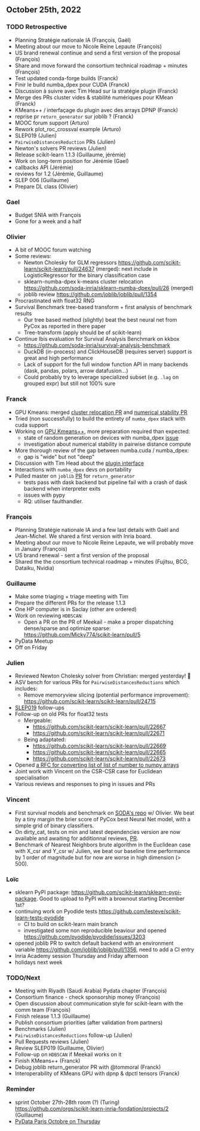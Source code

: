 ## October 25th, 2022

### TODO Retrospective

- Planning Stratégie nationale IA (François, Gaël)
- Meeting about our move to Nicole Reine Lepaute (François)
- US brand renewal continue and send a first version of the proposal (François)
- Share and move forward the consortium technical roadmap + minutes (François)
- Test updated conda-forge builds (Franck)
- Finir le build numba_dpex pour CUDA (Franck)
- Discussion à suivre avec Tim Head sur la stratégie plugin (Franck)
- Merge des PRs cluster vides & stabilité numériques pour KMean (Franck)
- KMeans++ / interfaçage du plugin avec des arrays DPNP (Franck)
- reprise pr `return_generator` sur joblib ? (Franck)
- MOOC forum support (Arturo)
- Rework plot_roc_crossval example (Arturo)
- SLEP019 (Julien)
- `PairwiseDistancesReduction` PRs (Julien)
- Newton's solvers PR reviews (Julien)
- Release scikit-learn 1.1.3 (Guillaume, jérémie)
- Work on long-term position for Jérémie (Gael)
- callbacks API (Jérémie)
- reviews for 1.2 (Jérémie, Guillaume)
- SLEP 006 (Guillaume)
- Prepare DL class (Olivier)

### Gael

* Budget SNIA with François
* Gone for a week and a half


### Olivier

- A bit of MOOC forum watching
- Some reviews:
    - Newton Cholesky for GLM regressors https://github.com/scikit-learn/scikit-learn/pull/24637 (merged): next include in LogisticRegressor for the binary classification case
    - sklearn-numba-dpex k-means cluster relocation https://github.com/soda-inria/sklearn-numba-dpex/pull/26 (merged)
    - joblib review https://github.com/joblib/joblib/pull/1354
- Procrastinated with float32 RNG
- Survival Benchmark tree-based transform + first analysis of benchmark results
    - Our tree based method (slightly) beat the best neural net from PyCox as reported in there paper
    - Tree-transform (apply should be of scikit-learn)
- Continue Ibis evaluation for Survival Analysis Benchmark on kkbox
    - https://github.com/soda-inria/survival-analysis-benchmark
    - DuckDB (in-process) and ClickHouseDB (requires server) support is great and high performance
    - Lack of support for the full window function API in many backends (dask, pandas, polars, arrow datafusion...)
    - Could probably try to leverage specialized subset (e.g. `.lag` on grouped expr) but still not 100% sure

### Franck

- GPU Kmeans: merged [cluster relocation PR](https://github.com/soda-inria/sklearn-numba-dpex/pull/26) and [numerical stability PR](https://github.com/soda-inria/sklearn-numba-dpex/pull/33)
- Tried (non successfully) to build the entirety of `numba_dpex` stack with cuda support
- Working on [GPU Kmeans++](https://github.com/soda-inria/sklearn-numba-dpex/pull/37), more preparation required than expected:
    - state of random generation on devices with numba_dpex [issue](https://github.com/IntelPython/numba-dpex/issues/758)
    - investigation about numerical stability in pairwise distance compute
- More thorough review of the gap between numba.cuda / numba_dpex:
    - gap is "wide" but not "deep"
- Discussion with Tim Head about the [plugin interface](https://github.com/scikit-learn/scikit-learn/pull/24497/#discussion_r1000539312) 
- Interactions with `numba_dpex` devs on portability
- Pulled master on `joblib` [PR](https://github.com/joblib/joblib/pull/588) for `return_generator`
    - tests pass with dask backend but pipeline fail with a crash of dask backend when interpreter exits
    - issues with pypy
    - RQ: utiliser faulthandler.

### François

- Planning Stratégie nationale IA and a few last details with Gaël and Jean-Michel. We shared a first version with Inria board. 
- Meeting about our move to Nicole Reine Lepaute, we will probably move in January (François)
- US brand renewal - sent a first version of the proposal
- Shared the the consortium technical roadmap + minutes (Fujitsu, BCG, Dataiku, Nvidia)

### Guillaume

- Make some triaging + triage meeting with Tim
- Prepare the different PRs for the release 1.1.3
- One HP computer is in Saclay (other are ordered)
- Work on reviewing `HDBSCAN`:
    - Open a PR on the PR of Meekail - make a proper dispatching dense/sparse and optimize sparse: https://github.com/Micky774/scikit-learn/pull/5
- PyData Meetup
- Off on Friday

### Julien

- Reviewed Newton Cholesky solver from Christian: merged yesterday! 🎉
- ASV bench for various PRs for `PairwiseDistancesReductions` which includes:
    - Remove memoryview slicing (potential performance improvement): https://github.com/scikit-learn/scikit-learn/pull/24715
- [SLEP019](https://github.com/scikit-learn/enhancement_proposals/pull/74)  follow-ups
- Follow-up on old PRs for float32 tests
    - Mergeable:
        - https://github.com/scikit-learn/scikit-learn/pull/22667
        - https://github.com/scikit-learn/scikit-learn/pull/22671
    - Being adaptated:
        - https://github.com/scikit-learn/scikit-learn/pull/22669
        - https://github.com/scikit-learn/scikit-learn/pull/22665
        - https://github.com/scikit-learn/scikit-learn/pull/22673
- Opened [a RFC for converting list of list of number to numpy arrays](https://github.com/scikit-learn/scikit-learn/issues/24745)
- Joint work with Vincent on the CSR-CSR case for Euclidean specialisation
- Various reviews and responses to ping in issues and PRs


### Vincent

- First survival models and benchmark on [SODA's repo](https://github.com/soda-inria/survival-analysis-benchmark) w/ Olivier. We beat by a tiny margin the brier score of PyCox best Neural Net model, with a simple grid of binary classifiers.
- On dirty_cat, tests on min and latest dependencies version are now available and awaiting for additionnal reviews, [PR](https://github.com/dirty-cat/dirty_cat/pull/365).
- Benchmark of Nearest Neighbors brute algorithm in the Euclidean case with X_csr and Y_csr w/ Julien, we beat our baseline time performance by 1 order of magnitude but for now are worse in high dimension (> 500).

### Loïc

- sklearn PyPI package: https://github.com/scikit-learn/sklearn-pypi-package. Good to upload to PyPI with a brownout starting December 1st?
- continuing work on Pyodide tests https://github.com/lesteve/scikit-learn-tests-pyodide
  + CI to build on scikit-learn main branch
  + investigated some non reproducible beaviour and opened https://github.com/pyodide/pyodide/issues/3203
- opened joblib PR to switch default backend with an environment variable https://github.com/joblib/joblib/pull/1356, need to add a CI entry
- Inria Academy session Thursday and Friday afternoon
- holidays next week

### TODO/Next

- Meeting with Riyadh (Saudi Arabia) Pydata chapter (François)
- Consortium finance - check sponsorship money (François)
- Open discussion about communication style for scikit-learn with the comm team (François)
- Finish release 1.1.3 (Guillaume)
- Publish consortium priorities (after validation from partners)
- Benchmarks (Julien)
- `PairwiseDistancesReductions` follow-up (Julien)
- Pull Requests reviews (Julien)
- Review SLEP019 (Guillaume, Olivier)
- Follow-up on `HDBSCAN` if Meekail works on it
- Finish KMeans++ (Franck)
- Debug joblib return_generator PR with @tommoral (Franck)
- Interoperability of KMeans GPU with dpnp & dpctl tensors (Franck)

### Reminder
- sprint October 27th-28th room (?) (Turing)
  https://github.com/orgs/scikit-learn-inria-fondation/projects/2 (Guillaume)
 - [PyData Paris Octobre on Thursday](https://meetu.ps/e/LvG8F/C9MmX/i)


